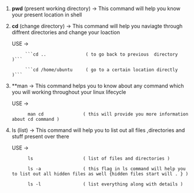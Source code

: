 1. **pwd** (present working directory) -> This command will help you know your present location in shell 


2. **cd** (change directory) -> This command will help you naviagte through diffrent directories and change your loaction 

    USE ->  

            ```cd ..               ( to go back to previous  directory )``` 

            ```cd /home/ubuntu     ( go to a certain location directly )```


3. **man -> This command helps you to know about any command which you will working throughout your linux lifecycle

    USE -> 

             man cd               ( this will provide you more information about cd command )
  

4. ls (list) -> This command will help you to list out all files ,directories and stuff present over there 

    USE -> 

             ls                   ( list of files and directories )

             ls -a                ( this flag in ls command will help you to list out all hidden files as well {hidden files start will . } )

             ls -l                ( list everything along with details )  
   
           

    

